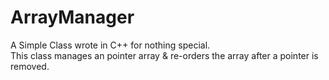 # ArrayManager
A Simple Class wrote in C++ for nothing special. <br/>
This class manages an pointer array & re-orders the array after a pointer is removed.